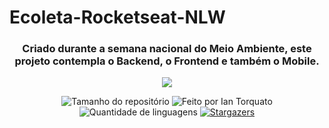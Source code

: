 # Ecoleta-Rocketseat-NLW
<h3 align="center">Criado durante a semana nacional do Meio Ambiente, este projeto contempla o Backend, o Frontend e também o Mobile. </h3>

<p align="center"><img src="https://user-images.githubusercontent.com/61882248/83910623-43c63f00-a741-11ea-9b77-50fd95d1a4c7.png"></p>

<p align="center">
  <img alt="Tamanho do repositório" src="https://img.shields.io/github/repo-size/IanTorquato/Ecoleta-Rocketseat-NLW">
  <img alt="Feito por Ian Torquato" src="https://img.shields.io/badge/made%20by-Ian%20Torquato-%2304D361">
  <img alt="Quantidade de linguagens" src="https://img.shields.io/github/languages/count/IanTorquato/Ecoleta-Rocketseat-NLW">
  
  <a href="https://github.com/Ian Torquato/Ecoleta-Rocketseat-NLW/stargazers">
    <img alt="Stargazers" src="https://img.shields.io/github/stars/IanTorquato/Ecoleta-Rocketseat-NLW?style=social">
  </a>
</p>
